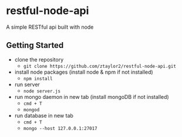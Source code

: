 # restful-node-api
A simple RESTful api built with node

## Getting Started
- clone the repository
    - `git clone https://github.com/ztaylor2/restful-node-api.git`
- install node packages (install node & npm if not installed)
    - `npm install`
- run server 
    - `node server.js`
- run mongo daemon in new tab (install mongoDB if not installed)
    - `cmd + T`
    - `mongod`
- run database in new tab
    - `cmd + T`
    - `mongo --host 127.0.0.1:27017`
